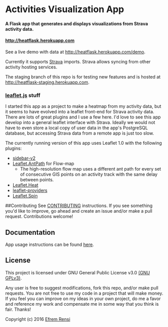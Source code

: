 # Activities Visualization App

#### A Flask app that generates and displays visualizations from Strava activity data.
#### http://heatflask.herokuapp.com

See a live demo with data at http://heatflask.herokuapp.com/demo.

Currently it supports [Strava](https://www.strava.com) imports.  Strava allows syncing from other activity hosting services.

The staging branch of this repo is for testing new features and is hosted at http://heatflask-staging.herokuapp.com.

### [leaflet.js](http://leafletjs.com) stuff
I started this app as a project to make a heatmap from my activity data, but it seems to have evolved into a leaflet front-end for Strava activity data.  There are lots of great plugins and I use a few here.  I'd love to see this app develop into a general leaflet interface with Strava.   Ideally we would not have to even store a local copy of user data in the app's PostgreSQL database, but accessing Strava data from a remote app is just too slow.

The currently running version of this app uses Leaflet 1.0 with the following plugins:
  * [sidebar-v2](https://github.com/turbo87/sidebar-v2)
  * [Leaflet.AntPath](https://github.com/rubenspgcavalcante/leaflet-ant-path) for Flow-map
    * The high-resolution flow map uses a different ant path for every set of consecutive GIS points on an activity track with the same delay between points.
  * [Leaflet.Heat](https://github.com/Leaflet/Leaflet.heat)
  * [leaflet-providers](https://github.com/leaflet-extras/leaflet-providers)
  * [Leaflet.Spin](https://github.com/makinacorpus/Leaflet.Spin)


##Contributing
See [CONTRIBUTING](CONTRIBUTING.md) instructions.
If you see something you'd like to improve, go ahead and create an issue and/or make a pull request. Contributions welcome!

## Documentation
App usage instructions can be found [here](docs/docs.md).


## License

This project is licensed under GNU General Public License v3.0 [(GNU GPLv3)](http://choosealicense.com/licenses/gpl-3.0).

Any user is free to suggest modifications, fork this repo, and/or make pull requests.  You are not free to use my code in a project that will make money.  If you feel you can improve on my ideas in your own project, do me a favor and reference my work and compensate me in some way that you think is fair.  Thanks!

Copyright (c) 2016 [Efrem Rensi](mailto:rensi.efrem@gmail.com)
